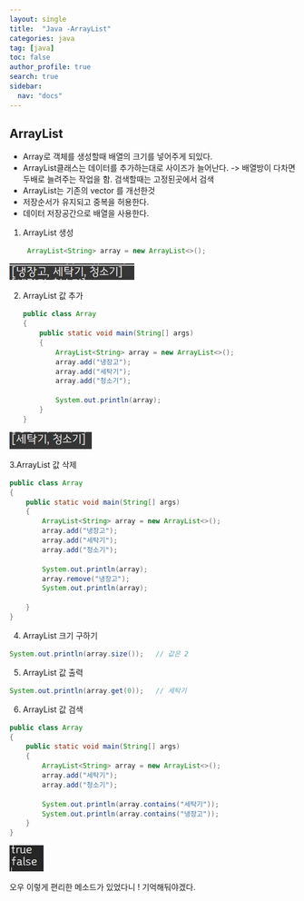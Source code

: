 ```yaml
---
layout: single
title:  "Java -ArrayList"
categories: java
tag: [java]
toc: false
author_profile: true
search: true
sidebar:
  nav: "docs"
---
```


## ArrayList

- Array로 객체를 생성할때 배열의 크기를 넣어주게 되있다.
- ArrayList클래스는 데이터를 추가하는대로 사이즈가 늘어난다. 
   -> 배열방이 다차면 두배로 늘려주는 작업을 함. 검색할때는 고정된곳에서 검색
- ArrayList는 기존의 vector 를 개선한것 
- 저장순서가 유지되고 중복을 허용한다.
- 데이터 저장공간으로 배열을 사용한다.



1. ArrayList 생성 

   ```java
    ArrayList<String> array = new ArrayList<>();
   ```

![3개출력](/assets/images/3개출력.JPG)


2. ArrayList 값 추가

   ```java
   public class Array
   {
       public static void main(String[] args)
       {
           ArrayList<String> array = new ArrayList<>();
           array.add("냉장고");
           array.add("세탁기");
           array.add("청소기");
           
           System.out.println(array);
       }
   }
   ```

![2개출력](/assets/images/2개출력.JPG)

3.ArrayList 값 삭제

```java
public class Array
{
    public static void main(String[] args)
    {
        ArrayList<String> array = new ArrayList<>();
        array.add("냉장고");
        array.add("세탁기");
        array.add("청소기");
        
        System.out.println(array);
        array.remove("냉장고");
        System.out.println(array);
        
    }
}
```

4. ArrayList 크기 구하기

```java
System.out.println(array.size());   // 값은 2
```

5. ArrayList 값 출력

```java
System.out.println(array.get(0));   // 세탁기
```

6. ArrayList 값 검색

```java
public class Array
{
    public static void main(String[] args)
    {
        ArrayList<String> array = new ArrayList<>();
        array.add("세탁기");
        array.add("청소기");
        
        System.out.println(array.contains("세탁기"));
        System.out.println(array.contains("냉장고"));
    }
}
```

![값검색](/assets/images/값검색.JPG)

오우 이렇게 편리한 메소드가 있었다니 ! 기억해둬야겠다.
